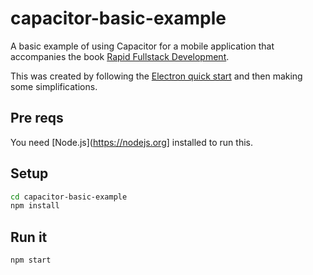 # capacitor-basic-example

A basic example of using Capacitor for a mobile application that accompanies the book [Rapid Fullstack Development](https://rapidfullstackdevelopment.com/).

This was created by following the [Electron quick start](https://www.electronjs.org/docs/latest/tutorial/quick-start) and then making some simplifications.

## Pre reqs

You need [Node.js](https://nodejs.org] installed to run this.

## Setup

```bash
cd capacitor-basic-example
npm install
```

## Run it

```bash
npm start
```